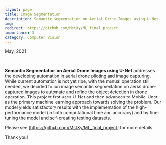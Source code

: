 ```yaml
---
layout: page
title: Image Segmentation
description: Semantic Segmentation on Aerial Drone Images using U-Net.
img: 
redirect: https://github.com/MstXy/ML_final_project
importance: 3
category: Computer Vision
---
```


May, 2021

<br>

**Semantic Segmentation on Aerial Drone Images using U-Net** addresses the developing automation in aerial drone piloting and image capturing. While current automation is not yet ripe, with the manual operation still needed, we decided to run image semantic segmentation on aerial drone-captured images to automate and refine the object detection in drone operation. This project first uses U-Net and then advances to Mobile-Unet as the primary machine learning approach towards solving the problem. Our model yields satisfactory results with the implementation of the high-performance model (in both computational time and accuracy) and by fine-tuning the model and self-creating testing datasets.

Please see [https://github.com/MstXy/ML_final_project] for more details.

Thank you!

